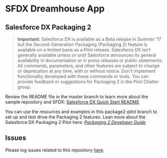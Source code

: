 # SFDX Dreamhouse App

## Salesforce DX Packaging 2

> **Important:** Salesforce DX is available as a Beta release in Summer ‘17 but the Second-Generation Packaging (Packaging 2) feature is available on a limited basis as a Pilot release.  Salesforce DX isn’t generally available unless or until Salesforce announces its general availability in documentation or in press releases or public statements. All commands, parameters, and other features are subject to change or deprecation at any time, with or without notice. Don't implement functionality developed with these commands or tools. You can provide feedback or suggestions for Packaging 2 in the Pilot Chatter group.</td>

Review the README file in the master branch to learn more about the sample repository and SFDX:
	[Salesforce DX Quick Start README](https://github.com/forcedotcom/sfdx-dreamhouse/blob/master/README.md)
 
You can use the resources and examples in this package2-pilot branch to set up and test drive the Packaging 2 features.  Lean more about the Salesforce DX Packaging 2 Pilot here:
 [*Packaging 2 Developer Guide*](https://org62.lightning.force.com/one/one.app#/sObject/ContentDocument/0690M000006ljOj)

## Issues

Please log issues related to this repository [here](https://github.com/forcedotcom/sfdx-dreamhouse/issues).
